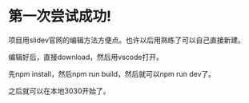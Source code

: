 # 第一次尝试成功!

项目用slidev官网的编辑方法方便点。也许以后用熟练了可以自己直接新建。

编辑好后，直接download，然后用vscode打开。

先npm install，然后npm run build，然后就可以npm run dev了。

之后就可以在本地3030开始了。
